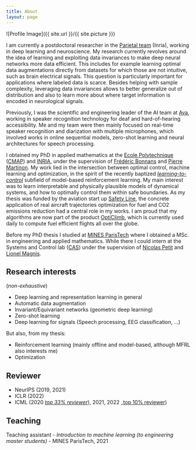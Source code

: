 ```yaml
---
title: About
layout: page
---
```


![Profile Image]({{ site.url }}/{{ site.picture }})

I am currently a postdoctoral researcher in the [Parietal team](https://team.inria.fr/parietal/) (Inria), working in deep learning and neuroscience. My research currently revolves around the idea of learning and exploiting data invariances to make deep neural networks more data efficient. This includes for example learning optimal data augmentations directly from datasets for which those are not intuitive, such as brain electrical signals. This question is particularly important for applications where labeled data is scarce. Besides helping with sample complexity, leveraging data invariances allows to better generalize out of distribution and also to learn more about where target information is encoded in neurological signals.

Previously, I was the scientific and engineering leader of the AI team at [Ava](https://www.ava.me/), working in speaker recognition technology for deaf and hard-of-hearing accessibility. Me and my team were then mainly focused on real-time speaker recognition and diarization with multiple microphones, which involved works in online sequential models, zero-shot learning and neural architectures for speech processing.

I obtained my PhD in applied mathematics at the [Ecole Polytechnique](https://www.polytechnique.edu/) ([CMAP](https://portail.polytechnique.edu/cmap/fr)) and [INRIA](https://team.inria.fr/commands/), under the supervision of [Frédéric Bonnans](http://www.cmap.polytechnique.fr/~bonnans/) and [Pierre Martinon](http://www.cmapx.polytechnique.fr/~martinon/). My work lied in the intersection between optimal control, machine learning and optimization, in the spirit of the recently baptized _[learning-to-control](https://people.eecs.berkeley.edu/~brecht/l2c-icml2018/)_ subfield of model-based reinforcement learning.
My main interest was to learn interpretable and physically plausible models of dynamical systems, and how to optimally control them within safe boundaries.
As my thesis was funded by the aviation start up [Safety Line](https://www.safety-line.fr/), the concrete application of real aircraft trajectories optimization for fuel and CO2 emissions reduction had a central role in my works.
I am proud that my algorithms are now part of the product [OptiClimb](https://www.sita.aero/solutions/sita-for-aircraft/digital-day-of-operations/opticlimb/), which is currently used daily to compute fuel efficient flights all over the globe.

Before my PhD thesis I studied at [MINES ParisTech](https://www.mines-paristech.fr/) where I obtained a MSc. in engineering and applied mathematics. While there I could intern at the Systems and Control lab ([CAS](http://cas.ensmp.fr/)) under the supervision of [Nicolas Petit](http://cas.ensmp.fr/~petit/) and [Lionel Magnis](http://cas.ensmp.fr/~magnis/).

## Research interests

(_non-exhaustive_)

-   Deep learning and representation learning in general
-   Automatic data augmentation
-   Invariant/Equivariant networks (geometric deep learning)
-   Zero-shot learning
-   Deep learning for signals (Speech processing, EEG classification, ...)

But also, from my thesis:
-   Reinforcement learning (mainly offline and model-based, although MFRL also interests me)
-   Optimization

## Reviewer

-   NeurIPS (2019, 2021)
-   ICLR (2022)
-   ICML (2020 _[top 33% reviewer](https://drive.google.com/file/d/1_m4XfjNUuJdali8ZasBz2tuQaZRJVYVd/view?usp=sharing)_), 2021, 2022 _[top 10% reviewer](https://icml.cc/Conferences/2021/Reviewers))

## Teaching

Teaching assistant - _Introduction to machine learning (to engineering master students)_ - MINES ParisTech, 2021
